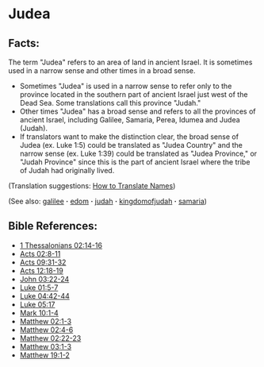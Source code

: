 # Judea #

## Facts: ##

The term "Judea" refers to an area of land in ancient Israel. It is sometimes used in a narrow sense and other times in a broad sense.

 * Sometimes "Judea" is used in a narrow sense to refer only to the province located in the southern part of ancient Israel just west of the Dead Sea. Some translations call this province "Judah."
 * Other times "Judea" has a broad sense and refers to all the provinces of ancient Israel, including Galilee, Samaria, Perea, Idumea and Judea (Judah).
 * If translators want to make the distinction clear, the broad sense of Judea (ex. Luke 1:5) could be translated as "Judea Country" and the narrow sense (ex. Luke 1:39) could be translated as "Judea Province," or "Judah Province" since this is the part of ancient Israel where the tribe of Judah had originally lived.

(Translation suggestions: [How to Translate Names](https://git.door43.org/Door43/en-ta-translate-vol1/src/master/content/translate_names.md))

(See also: [galilee](../other/galilee.md) **·** [edom](../other/edom.md) **·** [judah](../other/judah.md) **·** [kingdomofjudah](../other/kingdomofjudah.md) **·** [samaria](../other/samaria.md))

## Bible References: ##

* [1 Thessalonians 02:14-16](https://door43.org/en/bible/notes/1th/02/14)
* [Acts 02:8-11](https://door43.org/en/bible/notes/act/02/08)
* [Acts 09:31-32](https://door43.org/en/bible/notes/act/09/31)
* [Acts 12:18-19](https://door43.org/en/bible/notes/act/12/18)
* [John 03:22-24](https://door43.org/en/bible/notes/jhn/03/22)
* [Luke 01:5-7](https://door43.org/en/bible/notes/luk/01/05)
* [Luke 04:42-44](https://door43.org/en/bible/notes/luk/04/42)
* [Luke 05:17](https://door43.org/en/bible/notes/luk/05/17)
* [Mark 10:1-4](https://door43.org/en/bible/notes/mrk/10/01)
* [Matthew 02:1-3](https://door43.org/en/bible/notes/mat/02/01)
* [Matthew 02:4-6](https://door43.org/en/bible/notes/mat/02/04)
* [Matthew 02:22-23](https://door43.org/en/bible/notes/mat/02/22)
* [Matthew 03:1-3](https://door43.org/en/bible/notes/mat/03/01)
* [Matthew 19:1-2](https://door43.org/en/bible/notes/mat/19/01)

